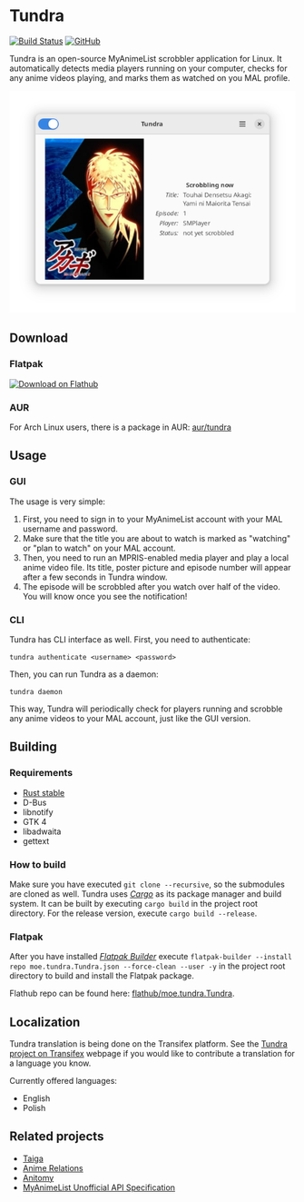 # Tundra
[![Build Status](https://github.com/m4tx/tundra/workflows/Rust%20CI/badge.svg)](https://github.com/m4tx/tundra/actions)
[![GitHub](https://img.shields.io/github/license/m4tx/tundra)](https://github.com/m4tx/tundra/blob/master/LICENSE)

Tundra is an open-source MyAnimeList scrobbler application for Linux. It automatically detects media players running on your computer, checks for any anime videos playing, and marks them as watched on you MAL profile.

![Screenshot of Tundra](data/screenshot1.png)

## Download
### Flatpak
<a href="https://flathub.org/apps/details/moe.tundra.Tundra"><img width="240" alt="Download on Flathub" src="https://flathub.org/assets/badges/flathub-badge-en.svg"/></a>

### AUR
For Arch Linux users, there is a package in AUR: [aur/tundra](https://aur.archlinux.org/packages/tundra/)

## Usage

### GUI
The usage is very simple:

1. First, you need to sign in to your MyAnimeList account with your MAL username and password.
2. Make sure that the title you are about to watch is marked as "watching" or "plan to watch" on your MAL account.
3. Then, you need to run an MPRIS-enabled media player and play a local anime video file. Its title, poster picture and episode number will appear after a few seconds in Tundra window.
4. The episode will be scrobbled after you watch over half of the video. You will know once you see the notification!

### CLI
Tundra has CLI interface as well. First, you need to authenticate:

```
tundra authenticate <username> <password>
```

Then, you can run Tundra as a daemon:

```
tundra daemon
```

This way, Tundra will periodically check for players running and scrobble any anime videos to your MAL account, just like the GUI version. 

## Building
### Requirements
* [Rust stable](https://www.rust-lang.org/)
* D-Bus
* libnotify
* GTK 4
* libadwaita
* gettext

### How to build
Make sure you have executed `git clone --recursive`, so the submodules are cloned as well. Tundra uses [*Cargo*](https://doc.rust-lang.org/cargo/) as its package manager and build system. It can be built by executing `cargo build` in the project root directory. For the release version, execute `cargo build --release`.

### Flatpak
After you have installed [*Flatpak Builder*](https://docs.flatpak.org/en/latest/flatpak-builder.html) execute `flatpak-builder --install repo moe.tundra.Tundra.json --force-clean --user -y` in the project root directory to build and install the Flatpak package.

Flathub repo can be found here: [flathub/moe.tundra.Tundra](https://github.com/flathub/moe.tundra.Tundra).

## Localization

Tundra translation is being done on the Transifex platform. See the [Tundra project on Transifex](https://www.transifex.com/tundra/tundra/) webpage if you would like to contribute a translation for a language you know.

Currently offered languages:
* English
* Polish

## Related projects
* [Taiga](https://github.com/erengy/taiga)
* [Anime Relations](https://github.com/erengy/anime-relations)
* [Anitomy](https://github.com/erengy/anitomy)
* [MyAnimeList Unofficial API Specification](https://github.com/SuperMarcus/myanimelist-api-specification)
